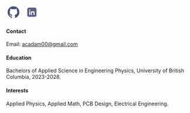 <div style="display:flex; gap:10px; align-items:center;">
  <a href="https://github.com/AbigailAdam" target="_blank">
    <img src="/static/assets/img/github.png" alt="GitHub" style="width:40px; height:40px; object-fit:contain;">
  </a>
  <a href="https://www.linkedin.com/in/abigail-adam-b086b0249/" target="_blank">
    <img src="/static/assets/img/linkedin.png" alt="LinkedIn" style="width:40px; height:40px; object-fit:contain;">
  </a>
</div>

#### Contact

Email: acadam00@gmail.com 

#### Education
Bachelors of Applied Science in Engineering Physics, University of British Columbia, 2023-2028. 

#### Interests
Applied Physics, Applied Math, PCB Design, Electrical Engineering. 
